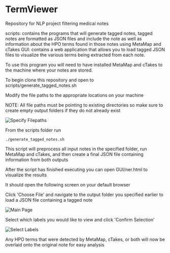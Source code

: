 # TermViewer
Repository for NLP project filtering medical notes

scripts: contains the programs that will generate tagged notes, tagged notes are formatted as JSON files and include the note as well as information about the HPO terms found in those notes using MetaMap and cTakes
GUI: contains a web application that allows you to load tagged JSON files to visualize the various terms being extracted from each note.  

To use this program you will need to have installed MetaMap and cTakes to the machine where your notes are stored.

To begin clone this repository and open to scripts/generate_tagged_notes.sh 

Modify the file paths to the appropriate locations on your machine

NOTE: All file paths must be pointing to existing directories so make sure to create empty output folders if they do not already exist 

![Specify Filepaths](https://github.com/WGLab/nlp_notes/blob/main/docs/images/filepaths.PNG)

From the scripts folder run
```
./generate_tagged_notes.sh 
```

This script will preprocess all input notes in the specified folder, run MetaMap and cTakes, and then create a final JSON file containing information from both outputs

After the script has finished executing you can open GUI/ner.html to visualize the results

It should open the following screen on your default browser

Click 'Choose File' and navigate to the output folder you specified earlier to load a JSON file containing a tagged note 

![Main Page](https://github.com/WGLab/nlp_notes/blob/main/docs/images/main.PNG)

Select which labels you would like to view and click 'Confirm Selection'

![Select Labels](https://github.com/WGLab/nlp_notes/blob/main/docs/images/labels.PNG)

Any HPO terms that were detected by MetaMap, cTakes, or both will now be overlaid onto the original note for easy analysis
